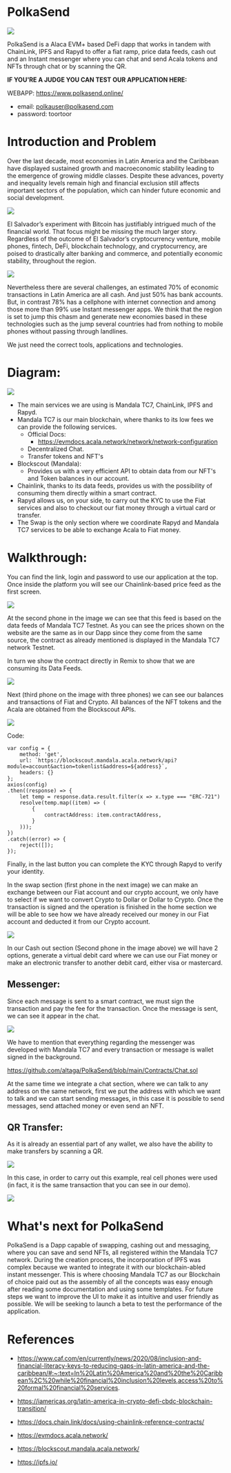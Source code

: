 # PolkaSend

<img src="https://i.ibb.co/Y7tf4xH/logo-Polka.png">

PolkaSend is a Alaca EVM+ based DeFi dapp that works in tandem with ChainLink, IPFS and Rapyd to offer a fiat ramp, price data feeds, cash out and an Instant messenger where you can chat and send Acala tokens and NFTs through chat or by scanning the QR.

**IF YOU'RE A JUDGE YOU CAN TEST OUR APPLICATION HERE:**

WEBAPP: https://www.polkasend.online/

- email: polkauser@polkasend.com 
- password: toortoor

# Introduction and Problem

Over the last decade, most economies in Latin America and the Caribbean have displayed sustained growth and macroeconomic stability leading to the emergence of growing middle classes. Despite these advances, poverty and inequality levels remain high and financial exclusion still affects important sectors of the population, which can hinder future economic and social development.

<img src="https://i.ibb.co/SQkXJsw/image.png">

El Salvador’s experiment with Bitcoin has justifiably intrigued much of the financial world. That focus might be missing the much larger story. Regardless of the outcome of El Salvador’s cryptocurrency venture, mobile phones, fintech, DeFi, blockchain technology, and cryptocurrency, are poised to drastically alter banking and commerce, and potentially economic stability, throughout the region.

<img src="https://i.ibb.co/PDvN6MY/image.png">

Nevertheless there are several challenges, an estimated 70% of economic transactions in Latin America are all cash. And just 50% has bank accounts. But, in contrast 78% has a cellphone with internet connection and among those more than 99% use Instant messenger apps. We think that the region is set to jump this chasm and generate new economies based in these technologies such as the jump several countries had from nothing to mobile phones without passing through landlines.

We just need the correct tools, applications and technologies.

# Diagram:

<img src="https://i.ibb.co/RhFhJgy/Scheme-drawio.png">

- The main services we are using is Mandala TC7, ChainLink, IPFS and Rapyd.
- Mandala TC7 is our main blockchain, where thanks to its low fees we can provide the following services.
  - Official Docs: 
    - https://evmdocs.acala.network/network/network-configuration
  - Decentralized Chat.
  - Transfer tokens and NFT's
- Blockscout (Mandala):
  - Provides us with a very efficient API to obtain data from our NFT's and Token balances in our account.
- Chainlink, thanks to its data feeds, provides us with the possibility of consuming them directly within a smart contract.
- Rapyd allows us, on your side, to carry out the KYC to use the Fiat services and also to checkout our fiat money through a virtual card or transfer.
- The Swap is the only section where we coordinate Rapyd and Mandala TC7 services to be able to exchange Acala to Fiat money.

# Walkthrough:

You can find the link, login and password to use our application at the top. Once inside the platform you will see our Chainlink-based price feed as the first screen.

<img src="https://i.ibb.co/FDY9g6Q/main2-1.png">

At the second phone in the image we can see that this feed is based on the data feeds of Mandala TC7 Testnet. As you can see the prices shown on the website are the same as in our Dapp since they come from the same source, the contract as already mentioned is displayed in the Mandala TC7 network Testnet.

In turn we show the contract directly in Remix to show that we are consuming its Data Feeds.

<img src="https://i.ibb.co/pZT6tNt/chainlink-1.png">

Next (third phone on the image with three phones) we can see our balances and transactions of Fiat and Crypto. All balances of the NFT tokens and the Acala are obtained from the Blockscout APIs.

<img src="https://i.ibb.co/7bVzpV8/image.png">

Code:

    var config = {
        method: 'get',
        url: `https://blockscout.mandala.acala.network/api?module=account&action=tokenlist&address=${address}`,
        headers: {}
    };
    axios(config)
    .then((response) => {
        let temp = response.data.result.filter(x => x.type === "ERC-721")
        resolve(temp.map((item) => (
            {
                contractAddress: item.contractAddress,
            }
        )));
    })
    .catch((error) => {
        reject([]);
    });

Finally, in the last button you can complete the KYC through Rapyd to verify your identity.

In the swap section (first phone in the next image) we can make an exchange between our Fiat account and our crypto account, we only have to select if we want to convert Crypto to Dollar or Dollar to Crypto. Once the transaction is signed and the operation is finished in the home section we will be able to see how we have already received our money in our Fiat account and deducted it from our Crypto account.

<img src="https://i.ibb.co/Ns5SYRs/main4-1.png">

In our Cash out section (Second phone in the image above) we will have 2 options, generate a virtual debit card where we can use our Fiat money or make an electronic transfer to another debit card, either visa or mastercard.

## Messenger:

Since each message is sent to a smart contract, we must sign the transaction and pay the fee for the transaction. Once the message is sent, we can see it appear in the chat.

<img src="https://i.ibb.co/6WDvd0k/main5-1.png">

We have to mention that everything regarding the messenger was developed with Mandala TC7 and every transaction or message is wallet signed in the background.

https://github.com/altaga/PolkaSend/blob/main/Contracts/Chat.sol

At the same time we integrate a chat section, where we can talk to any address on the same network, first we put the address with which we want to talk and we can start sending messages, in this case it is possible to send messages, send attached money or even send an NFT.

## QR Transfer:

As it is already an essential part of any wallet, we also have the ability to make transfers by scanning a QR.

<img src="https://i.ibb.co/7bLCBsm/image1.png">

In this case, in order to carry out this example, real cell phones were used (in fact, it is the same transaction that you can see in our demo).

<img src="https://i.ibb.co/rftj7Ns/image3.png">

# What's next for PolkaSend

PolkaSend is a Dapp capable of swapping, cashing out and messaging, where you can save and send NFTs, all registered within the Mandala TC7 network. During the creation process, the incorporation of IPFS was complex because we wanted to integrate it with our blockchain-abled instant messenger. This is where choosing Mandala TC7 as our Blockchain of choice paid out as the assembly of all the concepts was easy enough after reading some documentation and using some templates. For future steps we want to improve the UI to make it as intuitive and user friendly as possible. We will be seeking to launch a beta to test the performance of the application.

# References

- https://www.caf.com/en/currently/news/2020/08/inclusion-and-financial-literacy-keys-to-reducing-gaps-in-latin-america-and-the-caribbean/#:~:text=In%20Latin%20America%20and%20the%20Caribbean%2C%20while%20financial%20inclusion%20levels,access%20to%20formal%20financial%20services.

- https://iamericas.org/latin-america-in-crypto-defi-cbdc-blockchain-transition/

- https://docs.chain.link/docs/using-chainlink-reference-contracts/

- https://evmdocs.acala.network/

- https://blockscout.mandala.acala.network/

- https://ipfs.io/